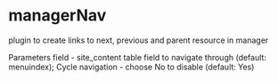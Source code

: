 managerNav
==========

plugin to create links to next, previous and parent resource in manager

Parameters
field - site_content table field to navigate through (default: menuindex);
Cycle navigation - choose No to disable (default: Yes)
